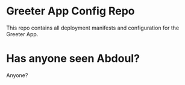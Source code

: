 # Greeter App Config Repo

This repo contains all deployment manifests and configuration for the Greeter App.

# Has anyone seen Abdoul?

Anyone?

